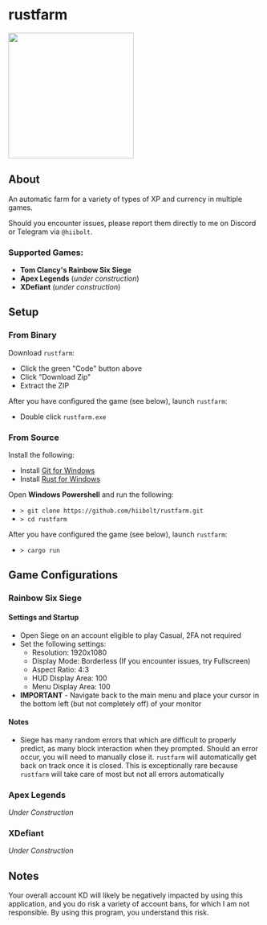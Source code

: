 # rustfarm

<img src="https://github.com/user-attachments/assets/321518bc-3958-47d8-b24e-27fc13bb7824" width=250>

## About
An automatic farm for a variety of types of XP and currency in multiple games.

Should you encounter issues, please report them directly to me on Discord or Telegram via `@hiibolt`.

### Supported Games:
- **Tom Clancy's Rainbow Six Siege**
- **Apex Legends** (*under construction*)
- **XDefiant** (*under construction*)


## Setup
### From Binary
Download `rustfarm`:

- Click the green "Code" button above
- Click "Download Zip"
- Extract the ZIP

After you have configured the game (see below), launch `rustfarm`:

- Double click `rustfarm.exe`
### From Source
Install the following:

- Install [Git for Windows](https://gitforwindows.org/)
- Install [Rust for Windows](https://www.rust-lang.org/tools/install)

Open **Windows Powershell** and run the following:

- `> git clone https://github.com/hiibolt/rustfarm.git`
- `> cd rustfarm`

After you have configured the game (see below), launch `rustfarm`:

- `> cargo run`

## Game Configurations
### Rainbow Six Siege
#### Settings and Startup
- Open Siege on an account eligible to play Casual, 2FA not required
- Set the following settings:
  - Resolution: 1920x1080
  - Display Mode: Borderless (If you encounter issues, try Fullscreen)
  - Aspect Ratio: 4:3
  - HUD Display Area: 100
  - Menu Display Area: 100
- **IMPORTANT** - Navigate back to the main menu and place your cursor in the bottom left (but not completely off) of your monitor
#### Notes
- Siege has many random errors that which are difficult to properly predict, as many block interaction when they prompted. Should an error occur, you will need to manually close it. `rustfarm` will automatically get back on track once it is closed. This is exceptionally rare because `rustfarm` will take care of most but not all errors automatically
### Apex Legends
*Under Construction*
### XDefiant
*Under Construction*

## Notes
Your overall account KD will likely be negatively impacted by using this application, and you do risk a variety of account bans, for which I am not responsible. By using this program, you understand this risk.